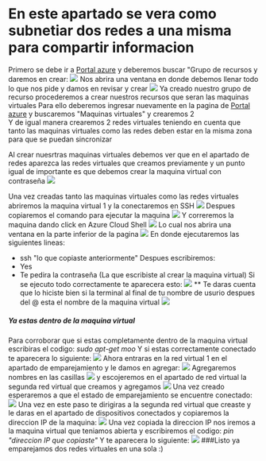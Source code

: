 # En este apartado se vera como subnetiar dos redes a una misma para compartir informacion

Primero se debe ir a [Portal azure](https://portal.azure.com/#home) y deberemos buscar "Grupo de recursos y daremos en crear:
![](crear.png)
Nos abrira una ventana en donde debemos llenar todo lo que nos pide y damos en revisar y crear
![](formulario1.png)
Ya creado nuestro grupo de recurso procederemos a crear nuestros recursos que seran las maquinas virtuales
Para ello deberemos ingresar nuevamente en la pagina de [Portal azure](https://portal.azure.com/#home) y buscaremos "Maquinas virtuales" y crearemos 2  
Y de igual manera crearemos 2 redes virtuales teniendo en cuenta que tanto las maquinas virtuales como las redes deben estar en la misma zona para que se puedan sincronizar

Al crear nuesrtras maquinas virtuales debemos ver que en el apartado de redes aparezca las redes virtuales que creamos previamente y un punto igual de importante es que debemos crear la maquina virtual con contraseña 
![](primermv.png)

Una vez creadas tanto las maquinas virtuales como las redes virtuales abriremos la maquina virtual 1 y la conectaremos en SSH
![](inicio.png)
Despues copiaremos el comando para ejecutar la maquina
![](copiar.png)
Y correremos la maquina dando click en Azure Cloud Shell
![](correr.png)
Lo cual nos abrira una ventana en la parte inferior de la pagina
![](emergente.png)
En donde ejecutaremos las siguientes lineas:
* ssh "lo que copiaste anteriormente"
Despues escribiremos:
* Yes
* Te pedira la contraseña (La que escribiste al crear la maquina virtual)
Si se ejecuto todo correctamente te aparecera esto:
![](succeful.png)
** Te daras cuenta que lo hiciste bien si la terminal al final de tu nombre de usurio despues del @ esta el nombre de la maquina virtual
![](listo.png)

##### Ya estas dentro de la maquina virtual
Para corroborar que si estas completamente dentro de la maquina virtual escribiras el codigo:
*sudo apt-get moo*
Y si estas correctamente conectado te aparecera lo siguiente:
![](saber.png)
Ahora entraras en la red virtual 1 en el apartado de emparejamiento y le damos en agregar:
![](emparejamiento.png)
Agregaremos nombres en las casillas
![](p1.png)
y escojeremos en el apartado de red virtual la segunda red virtual que creamos y agregamos
![](p2.png)
Una vez creado esperaremos a que el estado de emparejamiento se encuentre conectado:
![](p3.png)
Una vez en este paso te dirigiras a la segunda red virtual que creaste y le daras en el apartado de dispositivos conectados y copiaremos la direccion IP de la maquina:
![](m2.png)
Una vez copiada la direccion IP nos iremos a la maquina virtual que teniamos abierta y escribiremos el codigo:
*pin "direccion IP que copiaste"*
Y te aparecera lo siguiente:
![](final.png)
###Listo ya emparejamos dos redes virtuales en una sola :)
